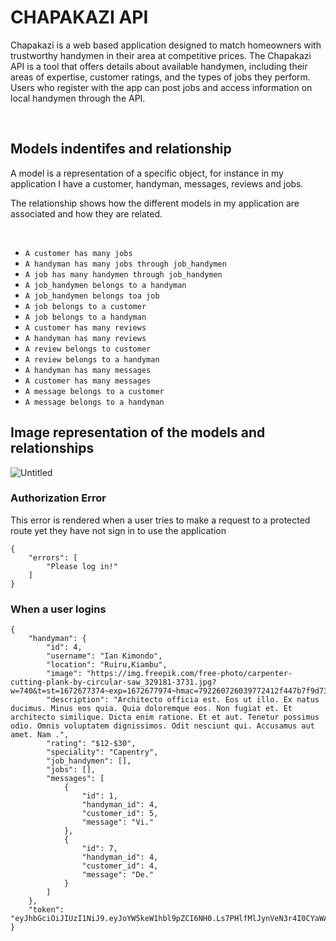 # CHAPAKAZI API

Chapakazi is a web based application designed to match homeowners with trustworthy handymen in their area at competitive prices. The Chapakazi API is a tool that offers details about available handymen, including their areas of expertise, customer ratings, and the types of jobs they perform. Users who register with the app can post jobs and access information on local handymen through the API.

</br> 

## Models indentifes and relationship 

A model is a representation of a specific object, for instance in my application I have a customer, handyman, messages, reviews and jobs. 

The relationship shows how the different models in my application are associated and how they are related.

</br>

* ```A customer has many jobs ```
* ``` A handyman has many jobs through job_handymen ```
* ``` A job has many handymen through job_handymen ```
* ``` A job_handymen belongs to a handyman ```
* ``` A job_handymen belongs toa job ```
* ``` A job belongs to a customer ```
* ``` A job belongs to a handyman ```
* ``` A customer has many reviews ```
* ``` A handyman has many reviews ```
* ``` A review belongs to customer ```
* ``` A review belongs to a handyman ```
* ``` A handyman has many messages ```
* ``` A customer has many messages ```
* ``` A message belongs to a customer ```
* ``` A message belongs to a handyman ```
## Image representation of the models and relationships
![Untitled](https://user-images.githubusercontent.com/108492757/224022525-11764b10-488b-42e6-9e45-8b49f8658753.png)


### Authorization Error
This error is rendered when a user tries to make a request to a protected route  yet they have not sign in to use the application
```
{
    "errors": [
        "Please log in!"
    ]
}
```

### When a user logins 
```
{
    "handyman": {
        "id": 4,
        "username": "Ian Kimondo",
        "location": "Ruiru,Kiambu",
        "image": "https://img.freepik.com/free-photo/carpenter-cutting-plank-by-circular-saw_329181-3731.jpg?w=740&t=st=1672677374~exp=1672677974~hmac=792260726039772412f447b7f9d73b6f04d0160fa9ae7f3fdbdb260b03dcc60621d6e2",
        "description": "Architecto officia est. Eos ut illo. Ex natus ducimus. Minus eos quia. Quia doloremque eos. Non fugiat et. Et architecto similique. Dicta enim ratione. Et et aut. Tenetur possimus odio. Omnis voluptatem dignissimos. Odit nesciunt qui. Accusamus aut amet. Nam .",
        "rating": "$12-$30",
        "speciality": "Capentry",
        "job_handymen": [],
        "jobs": [],
        "messages": [
            {
                "id": 1,
                "handyman_id": 4,
                "customer_id": 5,
                "message": "Vi."
            },
            {
                "id": 7,
                "handyman_id": 4,
                "customer_id": 4,
                "message": "De."
            }
        ]
    },
    "token": "eyJhbGciOiJIUzI1NiJ9.eyJoYW5keW1hbl9pZCI6NH0.Ls7PHlfMlJynVeN3r4I0CYaWATAvdEM_RDU2gw8hAFQ"
}
```
